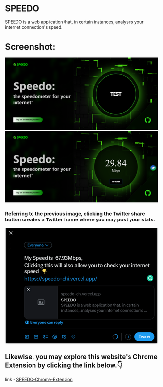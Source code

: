 # SPEEDO

SPEEDO is a web application that, in certain instances, analyses your internet connection's speed.

# Screenshot:

 ![Alt text](image.png)
 ![Alt text](image-1.png)


### Referring to the previous image, clicking the Twitter share button creates a Twitter frame where you may post your stats.

<p align="center" >
       <img src="./images/tweet.png"/ width ="500">
</p>


## Likewise, you may explore this website's Chrome Extension by clicking the link below.👇

link - [SPEEDO-Chrome-Extension](https://github.com/ParamPragyan/SPEEDO-Chrome-Extension)
